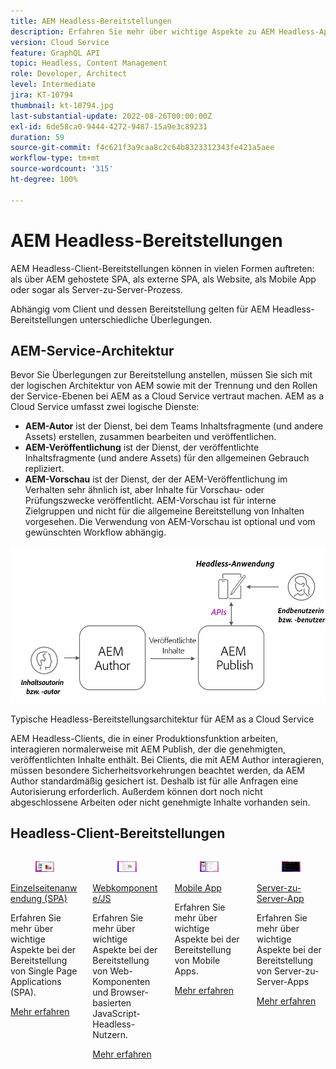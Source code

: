 ```yaml
---
title: AEM Headless-Bereitstellungen
description: Erfahren Sie mehr über wichtige Aspekte zu AEM Headless-App-Bereitstellungen.
version: Cloud Service
feature: GraphQL API
topic: Headless, Content Management
role: Developer, Architect
level: Intermediate
jira: KT-10794
thumbnail: kt-10794.jpg
last-substantial-update: 2022-08-26T00:00:00Z
exl-id: 6de58ca0-9444-4272-9487-15a9e3c89231
duration: 59
source-git-commit: f4c621f3a9caa8c2c64b8323312343fe421a5aee
workflow-type: tm+mt
source-wordcount: '315'
ht-degree: 100%

---
```


# AEM Headless-Bereitstellungen

AEM Headless-Client-Bereitstellungen können in vielen Formen auftreten: als über AEM gehostete SPA, als externe SPA, als Website, als Mobile App oder sogar als Server-zu-Server-Prozess.

Abhängig vom Client und dessen Bereitstellung gelten für AEM Headless-Bereitstellungen unterschiedliche Überlegungen.

## AEM-Service-Architektur

Bevor Sie Überlegungen zur Bereitstellung anstellen, müssen Sie sich mit der logischen Architektur von AEM sowie mit der Trennung und den Rollen der Service-Ebenen bei AEM as a Cloud Service vertraut machen. AEM as a Cloud Service umfasst zwei logische Dienste:

+ __AEM-Autor__ ist der Dienst, bei dem Teams Inhaltsfragmente (und andere Assets) erstellen, zusammen bearbeiten und veröffentlichen.
+ __AEM-Veröffentlichung__ ist der Dienst, der veröffentlichte Inhaltsfragmente (und andere Assets) für den allgemeinen Gebrauch repliziert.
+ __AEM-Vorschau__ ist der Dienst, der der AEM-Veröffentlichung im Verhalten sehr ähnlich ist, aber Inhalte für Vorschau- oder Prüfungszwecke veröffentlicht. AEM-Vorschau ist für interne Zielgruppen und nicht für die allgemeine Bereitstellung von Inhalten vorgesehen. Die Verwendung von AEM-Vorschau ist optional und vom gewünschten Workflow abhängig.

![AEM-Service-Architektur](./assets/overview/aem-service-architecture.png)

Typische Headless-Bereitstellungsarchitektur für AEM as a Cloud Service

AEM Headless-Clients, die in einer Produktionsfunktion arbeiten, interagieren normalerweise mit AEM Publish, der die genehmigten, veröffentlichten Inhalte enthält. Bei Clients, die mit AEM Author interagieren, müssen besondere Sicherheitsvorkehrungen beachtet werden, da AEM Author standardmäßig gesichert ist. Deshalb ist für alle Anfragen eine Autorisierung erforderlich. Außerdem können dort noch nicht abgeschlossene Arbeiten oder nicht genehmigte Inhalte vorhanden sein.

## Headless-Client-Bereitstellungen

<div class="columns is-multiline">
    <!-- Single-page App (SPA) -->
    <div class="column is-half-tablet is-half-desktop is-one-third-widescreen" aria-label="Single-page App (SPA)" tabindex="0">
       <div class="card">
           <div class="card-image">
               <figure class="image is-16by9">
                   <a href="./spa.md" title="Einzelseitenanwendung (SPA)" tabindex="-1">
                       <img class="is-bordered-r-small" src="./assets/spa/spa-card.png" alt="Einzelseitenanwendungen (SPA)">
                   </a>
               </figure>
           </div>
           <div class="card-content is-padded-small">
               <div class="content">
                   <p class="headline is-size-6 has-text-weight-bold"><a href="./spa.md" title="Einzelseitenanwendung (SPA)">Einzelseitenanwendung (SPA)</a></p>
                   <p class="is-size-6">Erfahren Sie mehr über wichtige Aspekte bei der Bereitstellung von Single Page Applications (SPA).</p>
                   <a href="./spa.md" class="spectrum-Button spectrum-Button--outline spectrum-Button--primary spectrum-Button--sizeM">
                       <span class="spectrum-Button-label has-no-wrap has-text-weight-bold">Mehr erfahren</span>
                   </a>
               </div>
           </div>
       </div>
    </div>
<!-- Web component/JS -->
<div class="column is-half-tablet is-half-desktop is-one-third-widescreen" aria-label="Web component/JS" tabindex="0">
   <div class="card">
       <div class="card-image">
           <figure class="image is-16by9">
               <a href="./web-component.md" title="Webkomponente/JS" tabindex="-1">
                   <img class="is-bordered-r-small" src="./assets/web-component/web-component-card.png" alt="Webkomponente/JS">
               </a>
           </figure>
       </div>
       <div class="card-content is-padded-small">
           <div class="content">
               <p class="headline is-size-6 has-text-weight-bold"><a href="./web-component.md" title="Webkomponente/JS">Webkomponente/JS</a></p>
               <p class="is-size-6">Erfahren Sie mehr über wichtige Aspekte bei der Bereitstellung von Web-Komponenten und Browser-basierten JavaScript-Headless-Nutzern.</p>
               <a href="./web-component.md" class="spectrum-Button spectrum-Button--outline spectrum-Button--primary spectrum-Button--sizeM">
                   <span class="spectrum-Button-label has-no-wrap has-text-weight-bold">Mehr erfahren</span>
               </a>
           </div>
       </div>
   </div>
</div>
<!-- Mobile apps -->
<div class="column is-half-tablet is-half-desktop is-one-third-widescreen" aria-label="Mobile apps" tabindex="0">
   <div class="card">
       <div class="card-image">
           <figure class="image is-16by9">
               <a href="./mobile.md" title="Mobile Apps" tabindex="-1">
                   <img class="is-bordered-r-small" src="./assets/mobile/mobile-card.png" alt="Mobile Apps">
               </a>
           </figure>
       </div>
       <div class="card-content is-padded-small">
           <div class="content">
               <p class="headline is-size-6 has-text-weight-bold"><a href="./mobile.md" title="Mobile Apps">Mobile App</a></p>
               <p class="is-size-6">Erfahren Sie mehr über wichtige Aspekte bei der Bereitstellung von Mobile Apps.</p>
               <a href="./mobile.md" class="spectrum-Button spectrum-Button--outline spectrum-Button--primary spectrum-Button--sizeM">
                    <span class="spectrum-Button-label has-no-wrap has-text-weight-bold">Mehr erfahren</span>
                  </a>
           </div>
       </div>
   </div>
</div>
<!-- Server-to-server apps -->
<div class="column is-half-tablet is-half-desktop is-one-third-widescreen" aria-label="Server-to-server apps" tabindex="0">
   <div class="card">
       <div class="card-image">
           <figure class="image is-16by9">
               <a href="./server-to-server.md" title="Server-zu-Server-Apps" tabindex="-1">
                   <img class="is-bordered-r-small" src="./assets/server-to-server/server-to-server-card.png" alt="Server-zu-Server-Apps">
               </a>
           </figure>
       </div>
       <div class="card-content is-padded-small">
           <div class="content">
               <p class="headline is-size-6 has-text-weight-bold"><a href="./server-to-server.md" title="Server-zu-Server-Apps">Server-zu-Server-App</a></p>
               <p class="is-size-6">Erfahren Sie mehr über wichtige Aspekte bei der Bereitstellung von Server-zu-Server-Apps</p>
               <a href="./server-to-server.md" class="spectrum-Button spectrum-Button--outline spectrum-Button--primary spectrum-Button--sizeM">
                   <span class="spectrum-Button-label has-no-wrap has-text-weight-bold">Mehr erfahren</span>
                </a>
           </div>
       </div>
   </div>
</div>
</div>
